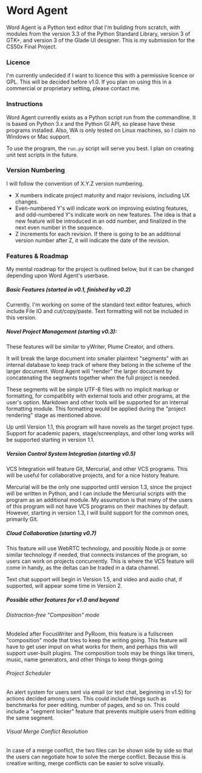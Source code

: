 # Word Agent

Word Agent is a Python text editor that I'm building from scratch, with modules from the version 3.3 of the Python Standard Library, version 3 of GTK+, and version 3 of the Glade UI designer.
This is my submission for the CS50x Final Project.

### Licence

I'm currently undecided if I want to licence this with a permissive licence or GPL. This will be decided before v1.0. If you plan on using this in a commercial or proprietary setting, please contact me.

### Instructions

Word Agent currently exists as a Python script run from the commandline. It is based on Python 3.x and the Python GI API, so please have these programs installed.
Also, WA is only tested on Linux machines, so I claim no Windows or Mac support.

To use the program, the `run.py` script will serve you best. I plan on creating unit test scripts in the future.

### Version Numbering

I will follow the convention of X.Y.Z version numbering.
* X numbers indicate project maturity and major revisions, including UX changes.
* Even-numbered Y's will indicate work on improving existing features, and odd-numbered Y's indicate work on new features. The idea is that a new feature will be introduced in an odd number, and finalized in the next even number in the sequence.
* Z increments for each revision. If there is going to be an additional version number after Z, it will indicate the date of the revision.

### Features & Roadmap

My mental roadmap for the project is outlined below, but it can be changed depending upon Word Agent's userbase.

##### Basic Features (started in v0.1, finished by v0.2)

Currently, I'm working on some of the standard text editor features, which include File IO and cut/copy/paste. Text formatting will not be included in this version.

##### Novel Project Management (starting v0.3):

These features will be similar to yWriter, Plume Creator, and others.

It will break the large document into smaller plaintext "segments" with an internal database to keep track of where they belong in the scheme of the larger document. Word Agent will "render" the larger document by concatenating the segments together when the full project is needed.

These segments will be simple UTF-8 files with no implicit markup or formatting, for compatiblity with external tools and other programs, at the user's option. Markdown and other tools will be supported for an internal formatting module. This formatting would be applied during the "project rendering" stage as mentioned above.

Up until Version 1.1, this program will have novels as the target project type. Support for academic papers, stage/screenplays, and other long works will be supported starting in version 1.1.


##### Version Control System Integration (starting v0.5)

VCS Integration will feature Git, Mercurial, and other VCS programs. This will be useful for collaborative projects, and for a nice history feature.

Mercurial will be the only one supported until version 1.3, since the project will be written in Python, and I can include the Mercurial scripts with the program as an additional module. My assumption is that many of the users of this program will not have VCS programs on their machines by default. However, starting in version 1.3, I will build support for the common ones, primarily Git.

##### Cloud Collaboration (starting v0.7)

This feature will use WebRTC technology, and possibly Node.js or some similar technology if needed, that connects instances of the program, so users can work on projects concurrently. This is where the VCS feature will come in handy, as the deltas can be traded in a data channel.

Text chat support will begin in Version 1.5, and video and audio chat, if supported, will appear some time in Version 2.

##### Possible other features for v1.0 and beyond

###### Distraction-free "Composition" mode

Modeled after FocusWriter and PyRoom, this feature is a fullscreen "composition" mode that tries to keep the writing going. This feature will have to get user imput on what works for them, and perhaps this will support user-built plugins. The composition tools may be things like timers, music, name generators, and other things to keep things going

###### Project Scheduler

An alert system for users sent via email (or text chat, beginning in v1.5) for actions decided among users. This could include things such as benchmarks for peer editing, number of pages, and so on. This could include a "segment locker" feature that prevents multiple users from editing the same segment.

###### Visual Merge Conflict Resolution

In case of a merge conflict, the two files can be shown side by side so that the users can negotiate how to solve the merge conflict. Because this is creative writing, merge conflicts can be easier to solve visually.
